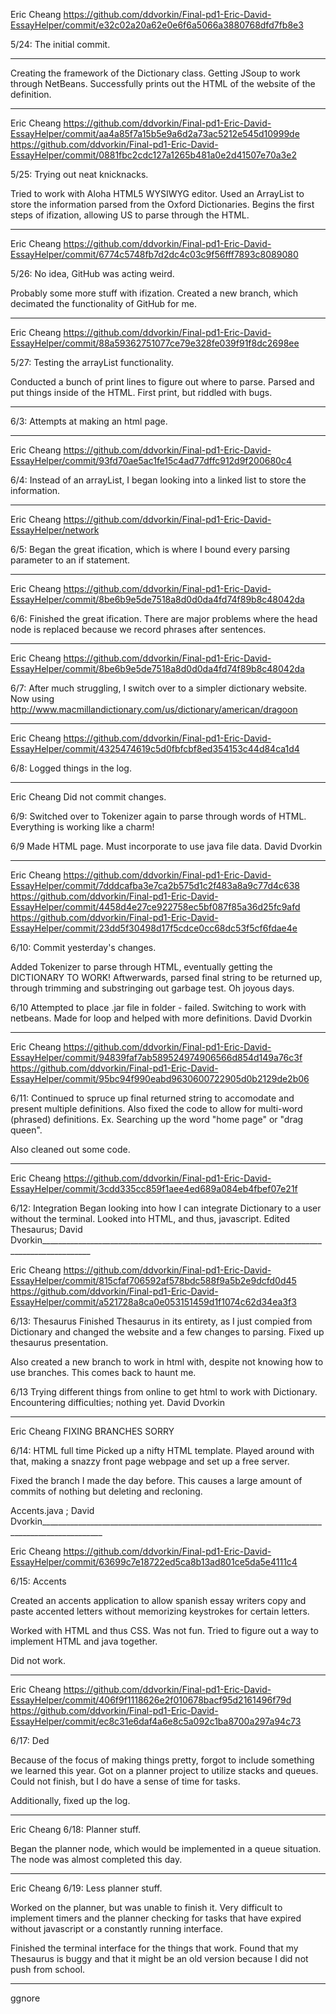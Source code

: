Eric Cheang
https://github.com/ddvorkin/Final-pd1-Eric-David-EssayHelper/commit/e32c02a20a62e0e6f6a5066a3880768dfd7fb8e3

5/24: The initial commit. 
__________________________________________________________________________________________________________________
Creating the framework of the Dictionary class.
Getting JSoup to work through NetBeans.
Successfully prints out the HTML of the website of the definition. 
__________________________________________________________________________________________________________________
Eric Cheang
https://github.com/ddvorkin/Final-pd1-Eric-David-EssayHelper/commit/aa4a85f7a15b5e9a6d2a73ac5212e545d10999de
https://github.com/ddvorkin/Final-pd1-Eric-David-EssayHelper/commit/0881fbc2cdc127a1265b481a0e2d41507e70a3e2

5/25: Trying out neat knicknacks.

Tried to work with Aloha HTML5 WYSIWYG editor. 
Used an ArrayList to store the information parsed from the Oxford Dictionaries. 
Begins the first steps of ifization, allowing US to parse through the HTML.
__________________________________________________________________________________________________________________
Eric Cheang
https://github.com/ddvorkin/Final-pd1-Eric-David-EssayHelper/commit/6774c5748fb7d2dc4c03c9f56fff7893c8089080

5/26: No idea, GitHub was acting weird.

Probably some more stuff with ifization.
Created a new branch, which decimated the functionality of GitHub for me.
__________________________________________________________________________________________________________________
Eric Cheang
https://github.com/ddvorkin/Final-pd1-Eric-David-EssayHelper/commit/88a59362751077ce79e328fe039f91f8dc2698ee

5/27: Testing the arrayList functionality.

Conducted a bunch of print lines to figure out where to parse.
Parsed and put things inside of the HTML. 
First print, but riddled with bugs. 
__________________________________________________________________________________________________________________
6/3: Attempts at making an html page.
__________________________________________________________________________________________________________________
Eric Cheang
https://github.com/ddvorkin/Final-pd1-Eric-David-EssayHelper/commit/93fd70ae5ac1fe15c4ad77dffc912d9f200680c4

6/4: Instead of an arrayList, I began looking into a linked list to store the information. 
__________________________________________________________________________________________________________________
Eric Cheang
https://github.com/ddvorkin/Final-pd1-Eric-David-EssayHelper/network

6/5: Began the great ification, which is where I bound every parsing parameter to an if statement. 
__________________________________________________________________________________________________________________
Eric Cheang
https://github.com/ddvorkin/Final-pd1-Eric-David-EssayHelper/commit/8be6b9e5de7518a8d0d0da4fd74f89b8c48042da

6/6: Finished the great ification. There are major problems where the head node is replaced because we record phrases after sentences. 
__________________________________________________________________________________________________________________
Eric Cheang
https://github.com/ddvorkin/Final-pd1-Eric-David-EssayHelper/commit/8be6b9e5de7518a8d0d0da4fd74f89b8c48042da

6/7: After much struggling, I switch over to a simpler dictionary website. 
Now using http://www.macmillandictionary.com/us/dictionary/american/dragoon
__________________________________________________________________________________________________________________        
Eric Cheang
https://github.com/ddvorkin/Final-pd1-Eric-David-EssayHelper/commit/4325474619c5d0fbfcbf8ed354153c44d84ca1d4

6/8: Logged things in the log.
__________________________________________________________________________________________________________________  
Eric Cheang
Did not commit changes.

6/9: Switched over to Tokenizer again to parse through words of HTML. Everything is working like a charm!

6/9 Made HTML page. Must incorporate to use java file data.
David Dvorkin    
__________________________________________________________________________________________________________________
Eric Cheang
https://github.com/ddvorkin/Final-pd1-Eric-David-EssayHelper/commit/7dddcafba3e7ca2b575d1c2f483a8a9c77d4c638
https://github.com/ddvorkin/Final-pd1-Eric-David-EssayHelper/commit/4458d4e27ce922758ec5bf087f85a36d25fc9afd
https://github.com/ddvorkin/Final-pd1-Eric-David-EssayHelper/commit/23dd5f30498d17f5cdce0cc68dc53f5cf6fdae4e

6/10: Commit yesterday's changes.

Added Tokenizer to parse through HTML, eventually getting the DICTIONARY TO WORK! Aftwerwards, parsed final string to be returned up, through trimming and substringing out garbage test. Oh joyous days.

6/10 Attempted to place .jar file in folder - failed. Switching to work with netbeans. Made for loop and helped with more definitions.
David Dvorkin
__________________________________________________________________________________________________________________
Eric Cheang
https://github.com/ddvorkin/Final-pd1-Eric-David-EssayHelper/commit/94839faf7ab589524974906566d854d149a76c3f
https://github.com/ddvorkin/Final-pd1-Eric-David-EssayHelper/commit/95bc94f990eabd9630600722905d0b2129de2b06

6/11: Continued to spruce up final returned string to accomodate and present multiple definitions. Also fixed the code to allow for multi-word (phrased) definitions. Ex. Searching up the word "home page" or "drag queen".

Also cleaned out some code. 
__________________________________________________________________________________________________________________
Eric Cheang
https://github.com/ddvorkin/Final-pd1-Eric-David-EssayHelper/commit/3cdd335cc859f1aee4ed689a084eb4fbef07e21f

6/12: Integration
Began looking into how I can integrate Dictionary to a user without the terminal. Looked into HTML, and thus, javascript. 
Edited Thesaurus; David Dvorkin__________________________________________________________________________________________

Eric Cheang
https://github.com/ddvorkin/Final-pd1-Eric-David-EssayHelper/commit/815cfaf706592af578bdc588f9a5b2e9dcfd0d45
https://github.com/ddvorkin/Final-pd1-Eric-David-EssayHelper/commit/a521728a8ca0e053151459d1f1074c62d34ea3f3

6/13: Thesaurus
Finished Thesaurus in its entirety, as I just compied from Dictionary and changed the website and a few changes to parsing. Fixed up thesaurus presentation. 

Also created a new branch to work in html with, despite not knowing how to use branches. This comes back to haunt me. 

6/13 Trying different things from online to get html to work with Dictionary. Encountering difficulties; nothing yet.
David Dvorkin
__________________________________________________________________________________________________________________
Eric Cheang
FIXING BRANCHES SORRY

6/14: HTML full time
Picked up a nifty HTML template. Played around with that, making a snazzy front page webpage and set up a free server. 

Fixed the branch I made the day before. This causes a large amount of commits of nothing but deleting and recloning. 

Accents.java ; David Dvorkin_____________________________________________________________________________________________

Eric Cheang
https://github.com/ddvorkin/Final-pd1-Eric-David-EssayHelper/commit/63699c7e18722ed5ca8b13ad801ce5da5e4111c4

6/15: Accents

Created an accents application to allow spanish essay writers copy and paste accented letters without memorizing keystrokes for certain letters.

Worked with HTML and thus CSS. Was not fun. Tried to figure out a way to implement HTML and java together. 

Did not work. 
__________________________________________________________________________________________________________________

Eric Cheang
https://github.com/ddvorkin/Final-pd1-Eric-David-EssayHelper/commit/406f9f1118626e2f010678bacf95d2161496f79d
https://github.com/ddvorkin/Final-pd1-Eric-David-EssayHelper/commit/ec8c31e6daf4a6e8c5a092c1ba8700a297a94c73

6/17: Ded

Because of the focus of making things pretty, forgot to include something we learned this year. Got on a planner project to utilize stacks and queues. Could not finish, but I do have a sense of time for tasks. 

Additionally, fixed up the log.
__________________________________________________________________________________________________________________
Eric Cheang
6/18: Planner stuff.

Began the planner node, which would be implemented in a queue situation. The node was almost completed this day.
__________________________________________________________________________________________________________________
Eric Cheang
6/19: Less planner stuff.

Worked on the planner, but was unable to finish it. Very difficult to implement timers and the planner checking for tasks that have expired without javascript or a constantly running interface. 

Finished the terminal interface for the things that work. Found that my Thesaurus is buggy and that it might be an old version because I did not push from school. 

__________________________________________________________________________________________________________________

ggnore

